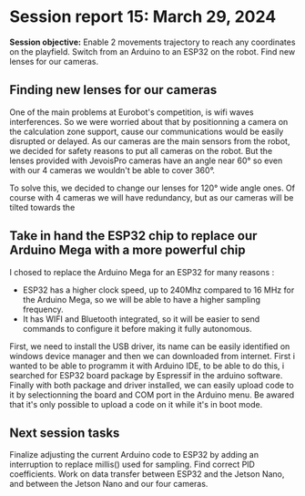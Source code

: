 # Session report 15: March 29, 2024

**Session objective:** Enable 2 movements trajectory to reach any coordinates on the playfield. Switch from an Arduino to an ESP32 on the robot. Find new lenses for our cameras.

## Finding new lenses for our cameras
One of the main problems at Eurobot's competition, is wifi waves interferences. So we were worried about that by positionning a camera on the calculation zone support, cause our communications would be easily disrupted or delayed. As our cameras are the main sensors from the robot, we decided for safety reasons to put all cameras on the robot. But the lenses provided with JevoisPro cameras have an angle near 60° so even with our 4 cameras we wouldn't be able to cover 360°.

To solve this, we decided to change our lenses for 120° wide angle ones. Of course with 4 cameras we will have redundancy, but as our cameras will be tilted towards the 

## Take in hand the ESP32 chip to replace our Arduino Mega with a more powerful chip
I chosed to replace the Arduino Mega for an ESP32 for many reasons : 
- ESP32 has a higher clock speed, up to 240Mhz compared to 16 MHz for the Arduino Mega, so we will be able to have a higher sampling frequency.
- It has WIFI and Bluetooth integrated, so it will be easier to send commands to configure it before making it fully autonomous.

First, we need to install the USB driver, its name can be easily identified on windows device manager and then we can downloaded from internet.
First i wanted to be able to programm it with Arduino IDE, to be able to do this, i searched for ESP32 board package by Espressif in the arduino software. 
Finally with both package and driver installed, we can easily upload code to it by selectionning the board and COM port in the Arduino menu.
Be awared that it's only possible to upload a code on it while it's in boot mode.



## Next session tasks
Finalize adjusting the current Arduino code to ESP32 by adding an interruption to replace millis() used for sampling. Find correct PID coefficients. Work on data transfer between ESP32 and the Jetson Nano, and between the Jetson Nano and our four cameras.